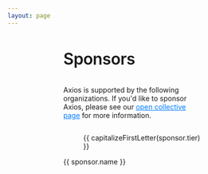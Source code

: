 ```yaml
---
layout: page
---
```


<script setup>
import allSponsors from '../../data/sponsors.json';

const sponsors = [...allSponsors.gold, ...allSponsors.silver, ...allSponsors.bronze, ...allSponsors.backer];

const capitalizeFirstLetter = (word) => {
  return String(word).charAt(0).toUpperCase() + String(word).slice(1);
};
</script>

<div style="margin: 1rem 7rem; max-width: 1200px;">
  <h1 style="line-height: 64px; font-size: 32px; letter-spacing: -0.4px; font-weight: 600; margin-top: 2rem;">Sponsors</h1>
  <p>Axios is supported by the following organizations. If you'd like to sponsor Axios, please see our <a href="https://opencollective.com/axios" target="_blank" style="color: #007bff;">open collective page</a> for more information.</p>

  <div :class="$style.sponsorCloudWrapper">
    <div :class="$style.sponsorCloudContainer">
      <div :class="$style.sponsorCloudGrid">
        <div :class="$style.sponsorCloudImageWrapper" v-for="(sponsor, key) in sponsors" :key="sponsor.name">
          <img :src="sponsor.imageUrl" :alt="sponsor.name" style="max-height: 72px; width: 100%; object-fit: contain;" />
          <dl>
            <dd :class="$style.sponsorTag">
              <span :class="$style[`tagSponsor${capitalizeFirstLetter(sponsor.tier)}`]">{{ capitalizeFirstLetter(sponsor.tier) }}</span>
            </dd>
          </dl>
          <a :href="sponsor.website" target="_blank" :class="$style.sponsorName">{{ sponsor.name }}</a>
        </div>
      </div>
    </div>
  </div>
</div>

<style module>
.sponsorCloudWrapper {
  margin-top: 2rem;
  margin-bottom: 2rem;
}

.sponsorCloudContainer {
  max-width: 80rem;
}

.sponsorCloudGrid {
  display: grid;
  overflow: hidden;
  margin-left: -1.5rem;
  margin-right: -1.5rem;
  grid-template-columns: repeat(2, minmax(0, 1fr));
  gap: 0.125rem;
}

.sponsorCloudImageWrapper {
  display: flex;
  flex-direction: column;
  align-items: center;
  justify-content: center;
  padding: 2rem;
  background-color: rgb(156 163 175 / 0.05);
}

.sponsorTag {
  margin-top: 0.75rem;
  margin-inline-start: 0px;
}

.sponsorName {
  -webkit-line-clamp: 2;
  -webkit-box-orient: vertical;
  overflow: hidden;
  height: 3rem;
  margin-top: 1rem !important;
  font-size: 0.875rem !important;
  line-height: 1.25rem !important;
  font-weight: 600 !important;
  color: var(--vp-c-text-1) !important;
  text-wrap-style: pretty;
  display: -webkit-box;
  text-align: center;
}

.tagSponsorGold {
  display: inline-flex;
  padding-top: 0.25rem;
  padding-bottom: 0.25rem;
  padding-left: 0.5rem;
  padding-right: 0.5rem;
  align-items: center;
  border-radius: 9999px;
  box-shadow: var(--tw-ring-inset) 0 0 0 calc(1px + var(--tw-ring-offset-width)) var(--tw-ring-color);
  --tw-ring-inset: inset;
  font-size: 0.75rem;
  line-height: 1rem;
  font-weight: 500;
  color: #FFF;
  background-color: #F59E0B;
}

.tagSponsorSilver {
  display: inline-flex; 
  padding-top: 0.25rem;
  padding-bottom: 0.25rem;
  padding-left: 0.5rem;
  padding-right: 0.5rem;
  align-items: center;
  border-radius: 9999px;
  box-shadow: var(--tw-ring-inset) 0 0 0 calc(1px + var(--tw-ring-offset-width)) var(--tw-ring-color);
  --tw-ring-inset: inset;
  font-size: 0.75rem;
  line-height: 1rem;
  font-weight: 500;
  color: #FFF;
  background-color: #9CA3AF;
}
.tagSponsorBronze {
  display: inline-flex;
  padding-top: 0.25rem;
  padding-bottom: 0.25rem;
  padding-left: 0.5rem;
  padding-right: 0.5rem;
  align-items: center;
  border-radius: 9999px;
  box-shadow: var(--tw-ring-inset) 0 0 0 calc(1px + var(--tw-ring-offset-width)) var(--tw-ring-color);
  --tw-ring-inset: inset;
  font-size: 0.75rem;
  line-height: 1rem;
  font-weight: 500;
  color: #FFF;
  background-color: #854D0E;
}

.tagSponsorBacker {
  display: inline-flex;
  padding-top: 0.25rem;
  padding-bottom: 0.25rem;
  padding-left: 0.5rem;
  padding-right: 0.5rem;
  align-items: center;
  border-radius: 9999px;
  box-shadow: var(--tw-ring-inset) 0 0 0 calc(1px + var(--tw-ring-offset-width)) var(--tw-ring-color);
  --tw-ring-inset: inset;
  font-size: 0.75rem;
  line-height: 1rem;
  font-weight: 500;
  color: #FFF;
  background-color: #2563EB;
}

@media (min-width: 640px) {
  .sponsorCloudGrid {
    margin-left: 0;
    margin-right: 0;
    border-radius: 1rem;
  }

  .sponsorCloudImageWrapper {
    padding: 2.5rem;
  }
}

@media (min-width: 768px) {
  .sponsorCloudGrid {
    grid-template-columns: repeat(4, minmax(0, 1fr)); 
  }
}
</style>
